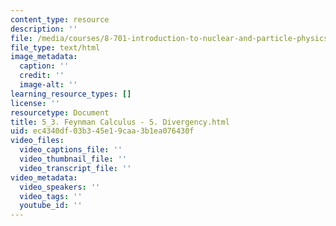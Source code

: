 ```yaml
---
content_type: resource
description: ''
file: /media/courses/8-701-introduction-to-nuclear-and-particle-physics-fall-2020/5_3-feynman-calculus-5-divergency.html
file_type: text/html
image_metadata:
  caption: ''
  credit: ''
  image-alt: ''
learning_resource_types: []
license: ''
resourcetype: Document
title: 5_3. Feynman Calculus - 5. Divergency.html
uid: ec4340df-03b3-45e1-9caa-3b1ea076430f
video_files:
  video_captions_file: ''
  video_thumbnail_file: ''
  video_transcript_file: ''
video_metadata:
  video_speakers: ''
  video_tags: ''
  youtube_id: ''
---
```

